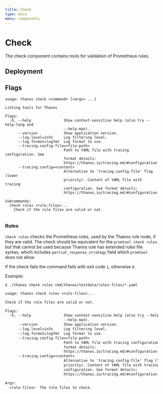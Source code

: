 ```yaml
---
title: Check
type: docs
menu: components
---
```


# Check

The check component contains tools for validation of Prometheus rules.

## Deployment
## Flags

[embedmd]:# (flags/check.txt $)
```$
usage: thanos check <command> [<args> ...]

Linting tools for Thanos

Flags:
  -h, --help               Show context-sensitive help (also try --help-long and
                           --help-man).
      --version            Show application version.
      --log.level=info     Log filtering level.
      --log.format=logfmt  Log format to use.
      --tracing.config-file=<file-path>
                           Path to YAML file with tracing configuration. See
                           format details:
                           https://thanos.io/tracing.md/#configuration
      --tracing.config=<content>
                           Alternative to 'tracing.config-file' flag (lower
                           priority). Content of YAML file with tracing
                           configuration. See format details:
                           https://thanos.io/tracing.md/#configuration

Subcommands:
  check rules <rule-files>...
    Check if the rule files are valid or not.


```


### Rules

`check rules` checks the Prometheus rules, used by the Thanos rule node, if they are valid.
The check should be equivalent for the `promtool check rules` but that cannot be used because
Thanos rule has extended rules file syntax, which includes `partial_response_strategy` field
which `promtool` does not allow.

If the check fails the command fails with exit code `1`, otherwise `0`.

Example:

```
$ ./thanos check rules cmd/thanos/testdata/rules-files/*.yaml
```

[embedmd]:# (flags/check_rules.txt)
```txt
usage: thanos check rules <rule-files>...

Check if the rule files are valid or not.

Flags:
  -h, --help               Show context-sensitive help (also try --help-long and
                           --help-man).
      --version            Show application version.
      --log.level=info     Log filtering level.
      --log.format=logfmt  Log format to use.
      --tracing.config-file=<file-path>
                           Path to YAML file with tracing configuration. See
                           format details:
                           https://thanos.io/tracing.md/#configuration
      --tracing.config=<content>
                           Alternative to 'tracing.config-file' flag (lower
                           priority). Content of YAML file with tracing
                           configuration. See format details:
                           https://thanos.io/tracing.md/#configuration

Args:
  <rule-files>  The rule files to check.

```
